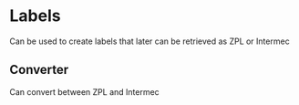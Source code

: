 # Labels
Can be used to create labels that later can be retrieved as ZPL or Intermec
## Converter
Can convert between ZPL and Intermec
